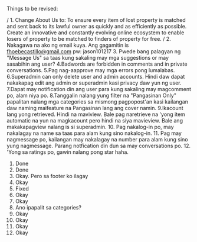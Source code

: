 Things to be revised:

/ 1. Change About Us to: To ensure every item of lost property is matched and sent back to its lawful owner as quickly and as efficiently as possible. Create an innovative and constantly evolving online ecosystem to enable losers of property to be matched to finders of property for free.
/ 2. Nakagawa na ako ng email kuya. Ang gagamitin is fhoebecastillo@gmail.com
pw: jason101217
3. Pwede bang palagyan ng "Message Us" sa taas kung sakaling may mga suggestions or may sasabihin ang user?
4.Badwords are forbidden in comments and in private conversations.
5.Pag nag-aapprove may mga errors pong lumalabas.
6.Superadmin can only delete user and admin accounts. Hindi daw dapat nakakapag edit ang admin or superadmin kasi privacy daw yun ng user.
7.Dapat may notification din ang user para kung sakaling may magcomment po, alam niya po.
8.Tanggalin nalang yung filter na "Pangasinan Only" papalitan nalang mga categories sa mismong pagpopost'an kasi kailangan daw naming maifeature na Pangasinan lang ang cover namin.
9.Ikacount lang yong retrieved. Hindi na maviview. Bale pag naretrieve na 'yong item automatic na yun na magkacount pero hindi na siya mavieview. Bale ang makakapagview nalang is si superadmin.
10. Pag nakalog-in po, may nakalagay na name sa taas para alam kung sino nakalog-in.
11. Pag may nagmessage po, kailangan may nakalagay na number para alam kung sino yung nagmessage. Parang notfication din dun sa may conversations po.
12. 'Yong sa ratings po, gawin nalang pong star haha.



1) Done
2) Done
3) Okay. Pero sa footer ko ilagay
4) Okay
5) Fixed
6) Okay
7) Okay
8) Ano ipapalit sa categories?
9) Okay
10) Okay
11) Okay
12) Okay